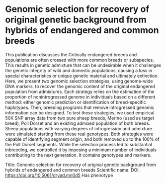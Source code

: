 # Genomic selection for recovery of original genetic background from hybrids of endangered and common breeds

This publication discusses the Critically endangered breeds and populations are often crossed with more common breeds or subspecies. This results in genetic admixture that can be undesirable when it challenges the genetic integrity of wild and domestic populations, causing a loss in special characteristics or unique genetic material and ultimately extinction. Here, we present two genomic selection strategies, using genome-wide DNA markers, to recover the genomic content of the original endangered population from admixtures. Each strategy relies on the estimation of the proportion of nonintrogressed genome in individuals based on a different method: either genomic prediction or identification of breed-specific haplotypes. Then, breeding programs that remove introgressed genomic information can be designed. To test these strategies, we used empirical 50K SNP array data from two pure sheep breeds, Merino (used as target breed), Poll Dorset and an existing admixed population of both breeds. Sheep populations with varying degrees of introgression and admixture were simulated starting from these real genotypes. Both strategies were capable of identifying segment origin, and both removed up to the 100% of the Poll Dorset segments. While the selection process led to substantial inbreeding, we controlled it by imposing a minimum number of individuals contributing to the next generation.
It contains  genotypes and  markers.

Title: Genomic selection for recovery of original genetic background from hybrids of endangered and common breeds
Scientific name: 
DOI: https://doi.org/10.5061/dryad.mn0d5
Has phenotype 

